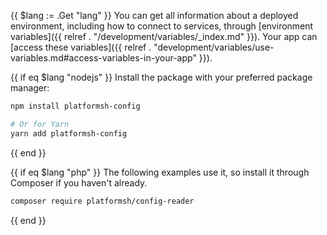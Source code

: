 <!-- shortcode start {{ .Name }} -->
{{ $lang := .Get "lang" }}
You can get all information about a deployed environment,
including how to connect to services, through [environment variables]({{ relref . "/development/variables/_index.md" }}).
Your app can [access these variables]({{ relref . "development/variables/use-variables.md#access-variables-in-your-app" }}).

{{ if eq $lang "nodejs" }}
Install the package with your preferred package manager:

```bash
npm install platformsh-config

# Or for Yarn
yarn add platformsh-config
```
{{ end }}

{{ if eq $lang "php" }}
The following examples use it, so install it through Composer if you haven't already.

```bash
composer require platformsh/config-reader
```
{{ end }}
<!-- shortcode end {{ .Name }} -->

